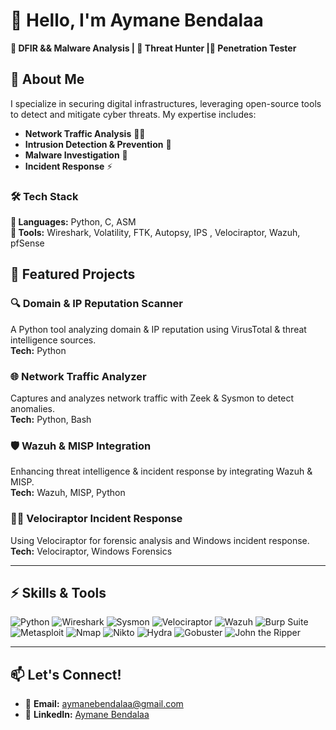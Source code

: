# 👋 Hello, I'm Aymane Bendalaa  

**🔹 DFIR && Malware Analysis | 🔹 Threat Hunter |🔹 Penetration Tester**  

## 🔐 About Me  

I specialize in securing digital infrastructures, leveraging open-source tools to detect and mitigate cyber threats. My expertise includes:  

- **Network Traffic Analysis** 🕵️‍♂️  
- **Intrusion Detection & Prevention** 🚨  
- **Malware Investigation** 🦠  
- **Incident Response** ⚡  

### 🛠 Tech Stack  
**🚀 Languages:** Python, C, ASM  
**🔧 Tools:** Wireshark, Volatility, FTK, Autopsy, IPS , Velociraptor, Wazuh, pfSense  

## 🚀 Featured Projects  

### 🔍 Domain & IP Reputation Scanner  
A Python tool analyzing domain & IP reputation using VirusTotal & threat intelligence sources.  
**Tech:** Python  

### 🌐 Network Traffic Analyzer  
Captures and analyzes network traffic with Zeek & Sysmon to detect anomalies.  
**Tech:** Python, Bash  

### 🛡️ Wazuh & MISP Integration  
Enhancing threat intelligence & incident response by integrating Wazuh & MISP.  
**Tech:** Wazuh, MISP, Python  

### 🕵️‍♂️ Velociraptor Incident Response  
Using Velociraptor for forensic analysis and Windows incident response.  
**Tech:** Velociraptor, Windows Forensics

---

## ⚡ Skills & Tools

![Python](https://img.shields.io/badge/Python-3776AB?style=flat-square&logo=python&logoColor=white)
![Wireshark](https://img.shields.io/badge/Wireshark-1679A6?style=flat-square&logo=wireshark&logoColor=white)
![Sysmon](https://img.shields.io/badge/Sysmon-0078D4?style=flat-square&logo=microsoft&logoColor=white)
![Velociraptor](https://img.shields.io/badge/Velociraptor-008080?style=flat-square&logo=velociraptor&logoColor=white)
![Wazuh](https://img.shields.io/badge/Wazuh-5A9?style=flat-square&logo=wazuh&logoColor=white)
![Burp Suite](https://img.shields.io/badge/Burp_Suite-1A1A1A?style=flat-square&logo=burp-suite&logoColor=white)
![Metasploit](https://img.shields.io/badge/Metasploit-3E8B8B?style=flat-square&logo=metasploit&logoColor=white)
![Nmap](https://img.shields.io/badge/Nmap-FF0000?style=flat-square&logo=nmap&logoColor=white)
![Nikto](https://img.shields.io/badge/Nikto-6C6C6C?style=flat-square&logo=nikto&logoColor=white)
![Hydra](https://img.shields.io/badge/Hydra-4D4D4D?style=flat-square&logo=hydra&logoColor=white)
![Gobuster](https://img.shields.io/badge/Gobuster-FF7F00?style=flat-square&logo=go&logoColor=white)
![John the Ripper](https://img.shields.io/badge/John_the_Ripper-404040?style=flat-square&logo=john-the-ripper&logoColor=white)

---

## 📫 Let's Connect!  
- 📧 **Email:** [aymanebendalaa@gmail.com](mailto:aymanebendalaa@gmail.com)  
- 🔗 **LinkedIn:** [Aymane Bendalaa](https://www.linkedin.com/in/aymane-bendalaa-001149241/)  
